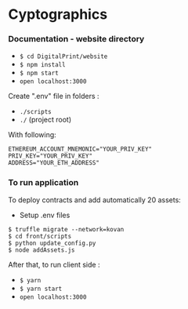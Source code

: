 # Cyptographics

### Documentation - website directory
- `$ cd DigitalPrint/website`
- `$ npm install`
- `$ npm start`
- `open localhost:3000`


Create ".env" file in folders : 
- `./scripts `
- `./` (project root)

With following: 
```
ETHEREUM_ACCOUNT_MNEMONIC="YOUR_PRIV_KEY"
PRIV_KEY="YOUR_PRIV_KEY"
ADDRESS="YOUR_ETH_ADDRESS"
```

### To run application

To deploy contracts and add automatically 20 assets: 
- Setup .env files
```
$ truffle migrate --network=kovan
$ cd front/scripts
$ python update_config.py
$ node addAssets.js
```

After that, to run client side :

- `$ yarn`
- `$ yarn start`
- `open localhost:3000`
